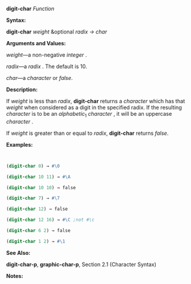 **digit-char** *Function* 



**Syntax:** 



**digit-char** *weight* &amp;optional *radix → char* 



**Arguments and Values:** 



*weight*—a non-negative *integer* . 



*radix*—a *radix* . The default is 10. 



*char*—a *character* or *false*. 



**Description:** 



If *weight* is less than *radix*, **digit-char** returns a *character* which has that *weight* when considered as a digit in the specified radix. If the resulting *character* is to be an *alphabetic*<sub>1</sub> *character* , it will be an uppercase *character* . 



If *weight* is greater than or equal to *radix*, **digit-char** returns *false*. 



**Examples:**
```lisp


(digit-char 0) → #\0 

(digit-char 10 11) → #\A 

(digit-char 10 10) → false 

(digit-char 7) → #\7 

(digit-char 12) → false 

(digit-char 12 16) → #\C ;not #\c 

(digit-char 6 2) → false 

(digit-char 1 2) → #\1 


```
**See Also:** 



**digit-char-p**, **graphic-char-p**, Section 2.1 (Character Syntax) 



**Notes:** 



